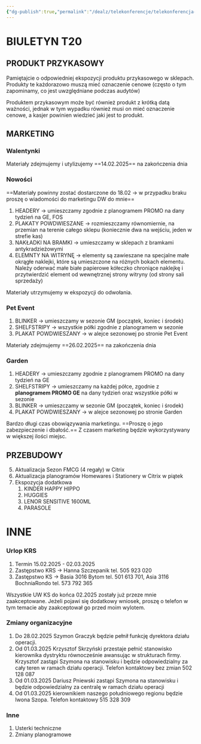 ```yaml
---
{"dg-publish":true,"permalink":"/dealz/telekonferencje/telekonferencja-05-02-2025/","tags":["Public_Telekonfefencja"],"created":"2025-02-05T06:15:36.797+01:00","updated":"2025-02-27T16:44:37.187+01:00"}
---
```


# BIULETYN T20
## PRODUKT PRZYKASOWY
Pamiętajcie o odpowiedniej ekspozycji produktu przykasowego w sklepach. Produkty te każdorazowo muszą mieć oznaczenie cenowe (często o tym zapominamy, co jest uwzględniane podczas audytów)

Produktem przykasowym może być również produkt z krótką datą ważności, jednak w tym wypadku również musi on mieć oznaczenie cenowe, a kasjer powinien wiedzieć jaki jest to produkt.

## MARKETING

### Walentynki
Materiały zdejmujemy i utylizujemy ==14.02.2025== na zakończenia dnia 

### Nowości
==Materiały powinny zostać dostarczone do 18.02 -> w przypadku braku proszę o wiadomości do marketingu DW do mnie==

1. HEADERY -> umieszczamy zgodnie z planogramem PROMO na dany tydzień na GE, FOS
2. PLAKATY POWDWIESZANE -> rozmieszczamy równomiernie, na przemian na terenie całego sklepu (koniecznie dwa na wejściu, jeden w strefie kas) 
3. NAKŁADKI NA BRAMKI -> umieszczamy w sklepach z bramkami antykradzieżowymi
4. ELEMNTY NA WITRYNĘ -> elementy są zawieszane na specjalne małe okrągłe naklejki, które są umieszczone na różnych bokach elementu. Należy oderwać małe białe papierowe kółeczko chroniące naklejkę i przytwierdzić element od wewnętrznej strony witryny (od strony sali sprzedaży)

Materiały utrzymujemy w ekspozycji do odwołania. 

### Pet Event
1. BLINKER -> umieszczamy w sezonie GM (początek, koniec i środek)
2. SHELFSTRIPY -> wszystkie półki zgodnie z planogramem w sezonie
3. PLAKAT POWDWIESZANY -> w alejce sezonowej po stronie Pet Event 

Materiały zdejmujemy ==26.02.2025== na zakończenia dnia 

### Garden
1. HEADERY -> umieszczamy zgodnie z planogramem PROMO na dany tydzień na GE
2. SHELFSTRIPY -> umieszczamy na każdej półce, zgodnie z **planogramem PROMO GE** na dany tydzień oraz wszystkie półki w sezonie
3. BLINKER -> umieszczamy w sezonie GM (początek, koniec i środek)
4. PLAKAT POWDWIESZANY -> w alejce sezonowej po stronie Garden

Bardzo długi czas obowiązywania marketingu. ==Proszę o jego zabezpieczenie i dbałość.== Z czasem marketing będzie wykorzystywany w większej ilości miejsc. 

## PRZEBUDOWY
5. Aktualizacja Sezon FMCG (4 regały) w Citrix
6. Aktualizacja planogramów Homewares i Stationery w Citrix w piątek
7. Ekspozycja dodatkowa 
	1. KINDER HAPPY HIPPO
	2. HUGGIES
	3. LENOR SENSITIVE 1600ML
	4. PARASOLE

# INNE
### Urlop KRS
1. Termin 15.02.2025 - 02.03.2025
2. Zastępstwo KRS -> Hanna Szczepanik tel. 505 923 020
3. Zastępstwo KS -> Basia 3016 Bytom tel. 501 613 701, Asia 3116 BochniaRondo tel. 573 792 365

Wszystkie UW KS do końca 02.2025 zostały już przeze mnie zaakceptowane. Jeżeli pojawi się dodatkowy wniosek, proszę o telefon w tym temacie aby zaakceptował go przed moim wylotem. 

### Zmiany organizacyjne
1. Do 28.02.2025 Szymon Graczyk będzie pełnił funkcję dyrektora działu operacji.
2. Od 01.03.2025 Krzysztof Skrzyński przestaje pełnić stanowisko kierownika dystryktu równocześnie awansując w strukturach firmy. Krzysztof zastąpi Szymona na stanowisku i będzie odpowiedzialny za cały teren w ramach działu operacji. Telefon kontaktowy bez zmian 502 128 087
3. Od 01.03.2025 Dariusz Pniewski zastąpi Szymona na stanowisku i będzie odpowiedzialny za centralę w ramach działu operacji
4. Od 01.03.2025 kierownikiem naszego południowego regionu będzie Iwona Szopa. Telefon kontaktowy 515 328 309

### Inne
1. Usterki techniczne
2. Zmiany planogramowe 